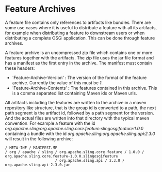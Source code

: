 # Feature Archives

A feature file contains only references to artifacts like bundles. There are some use cases where it is useful to distribute a feature with all its artifacts, for example when distributing a feature to downstream users or when distributing a complete OSGi application. This can be done through feature archives.

A feature archive is an uncompressed zip file which contains one or more features together with the artifacts. The zip file uses the jar file format and has a manifest as the first entry in the archive. The manifest must contain these headers:

* 'Feature-Archive-Version' : The version of the format of the feature archive. Currently the value of this must be *1*.
* 'Feature-Archive-Contents' : The features contained in this archive. This is a comma separated list containing Maven ids or Maven urls.

All artifacts including the features are written to the archive in a maven repository like structure, that is the group id is converted to a path, the next path segment is the artifact id, followed by a path segment for the version. And the actual files are written into that directory with the typical maven convention. For example a feature with the id *org.apache.sling:org.apache.sling.core.feature:slingosgifeature:1.0.0* containing a bundle with the id *org.apache.sling:org.apache.sling.api:2.3.0* will result in the following archive:

```
/ META-INF / MANIFEST.MF
/ org / apache / sling / org.apache.sling.core.feature / 1.0.0 / org.apache.sling.core.feature-1.0.0.slingosgifeature
                       / org.apache.sling.api / 2.3.0 / org.apache.sling.api-2.3.0.jar
```
